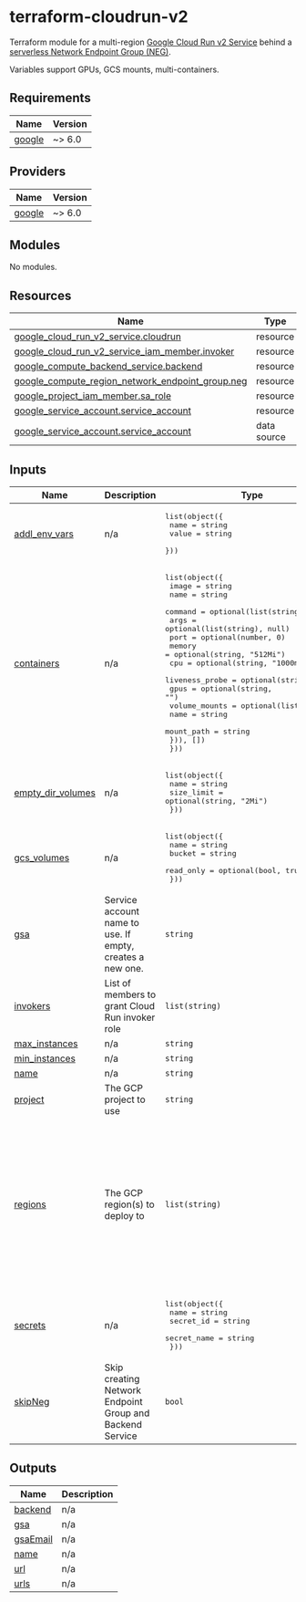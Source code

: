 # terraform-cloudrun-v2

Terraform module for a multi-region [Google Cloud Run v2 Service](https://registry.terraform.io/providers/hashicorp/google/latest/docs/resources/cloud_run_v2_service) behind a [serverless Network Endpoint Group (NEG)](https://cloud.google.com/load-balancing/docs/negs/serverless-neg-concepts).

Variables support GPUs, GCS mounts, multi-containers.

<!-- BEGIN_TF_DOCS -->
## Requirements

| Name | Version |
|------|---------|
| <a name="requirement_google"></a> [google](#requirement\_google) | ~> 6.0 |

## Providers

| Name | Version |
|------|---------|
| <a name="provider_google"></a> [google](#provider\_google) | ~> 6.0 |

## Modules

No modules.

## Resources

| Name | Type |
|------|------|
| [google_cloud_run_v2_service.cloudrun](https://registry.terraform.io/providers/hashicorp/google/latest/docs/resources/cloud_run_v2_service) | resource |
| [google_cloud_run_v2_service_iam_member.invoker](https://registry.terraform.io/providers/hashicorp/google/latest/docs/resources/cloud_run_v2_service_iam_member) | resource |
| [google_compute_backend_service.backend](https://registry.terraform.io/providers/hashicorp/google/latest/docs/resources/compute_backend_service) | resource |
| [google_compute_region_network_endpoint_group.neg](https://registry.terraform.io/providers/hashicorp/google/latest/docs/resources/compute_region_network_endpoint_group) | resource |
| [google_project_iam_member.sa_role](https://registry.terraform.io/providers/hashicorp/google/latest/docs/resources/project_iam_member) | resource |
| [google_service_account.service_account](https://registry.terraform.io/providers/hashicorp/google/latest/docs/resources/service_account) | resource |
| [google_service_account.service_account](https://registry.terraform.io/providers/hashicorp/google/latest/docs/data-sources/service_account) | data source |

## Inputs

| Name | Description | Type | Default | Required |
|------|-------------|------|---------|:--------:|
| <a name="input_addl_env_vars"></a> [addl\_env\_vars](#input\_addl\_env\_vars) | n/a | <pre>list(object({<br/>    name  = string<br/>    value = string<br/>  }))</pre> | `[]` | no |
| <a name="input_containers"></a> [containers](#input\_containers) | n/a | <pre>list(object({<br/>    image          = string<br/>    name           = string<br/>    command        = optional(list(string), null)<br/>    args           = optional(list(string), null)<br/>    port           = optional(number, 0)<br/>    memory         = optional(string, "512Mi")<br/>    cpu            = optional(string, "1000m")<br/>    liveness_probe = optional(string, "")<br/>    gpus           = optional(string, "")<br/>    volume_mounts = optional(list(object({<br/>      name       = string<br/>      mount_path = string<br/>    })), [])<br/>  }))</pre> | n/a | yes |
| <a name="input_empty_dir_volumes"></a> [empty\_dir\_volumes](#input\_empty\_dir\_volumes) | n/a | <pre>list(object({<br/>    name       = string<br/>    size_limit = optional(string, "2Mi")<br/>  }))</pre> | `[]` | no |
| <a name="input_gcs_volumes"></a> [gcs\_volumes](#input\_gcs\_volumes) | n/a | <pre>list(object({<br/>    name      = string<br/>    bucket    = string<br/>    read_only = optional(bool, true)<br/>  }))</pre> | `[]` | no |
| <a name="input_gsa"></a> [gsa](#input\_gsa) | Service account name to use. If empty, creates a new one. | `string` | `""` | no |
| <a name="input_invokers"></a> [invokers](#input\_invokers) | List of members to grant Cloud Run invoker role | `list(string)` | <pre>[<br/>  "allUsers"<br/>]</pre> | no |
| <a name="input_max_instances"></a> [max\_instances](#input\_max\_instances) | n/a | `string` | `"100"` | no |
| <a name="input_min_instances"></a> [min\_instances](#input\_min\_instances) | n/a | `string` | `"0"` | no |
| <a name="input_name"></a> [name](#input\_name) | n/a | `string` | n/a | yes |
| <a name="input_project"></a> [project](#input\_project) | The GCP project to use | `string` | n/a | yes |
| <a name="input_regions"></a> [regions](#input\_regions) | The GCP region(s) to deploy to | `list(string)` | <pre>[<br/>  "us-east4",<br/>  "us-east5",<br/>  "us-central1",<br/>  "us-west3",<br/>  "us-west1",<br/>  "us-west4",<br/>  "us-south1",<br/>  "northamerica-northeast1",<br/>  "northamerica-northeast2",<br/>  "northamerica-south1",<br/>  "australia-southeast1",<br/>  "australia-southeast2"<br/>]</pre> | no |
| <a name="input_secrets"></a> [secrets](#input\_secrets) | n/a | <pre>list(object({<br/>    name        = string<br/>    secret_id   = string<br/>    secret_name = string<br/>  }))</pre> | `[]` | no |
| <a name="input_skipNeg"></a> [skipNeg](#input\_skipNeg) | Skip creating Network Endpoint Group and Backend Service | `bool` | `false` | no |

## Outputs

| Name | Description |
|------|-------------|
| <a name="output_backend"></a> [backend](#output\_backend) | n/a |
| <a name="output_gsa"></a> [gsa](#output\_gsa) | n/a |
| <a name="output_gsaEmail"></a> [gsaEmail](#output\_gsaEmail) | n/a |
| <a name="output_name"></a> [name](#output\_name) | n/a |
| <a name="output_url"></a> [url](#output\_url) | n/a |
| <a name="output_urls"></a> [urls](#output\_urls) | n/a |
<!-- END_TF_DOCS -->